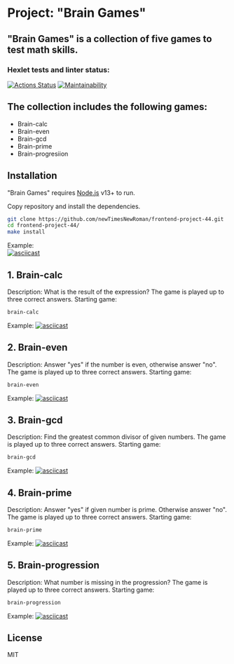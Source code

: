 # Project: "Brain Games"
## "Brain Games" is a collection of five games to test math skills.
### Hexlet tests and linter status:
[![Actions Status](https://github.com/newTimesNewRoman/frontend-project-44/workflows/hexlet-check/badge.svg)](https://github.com/newTimesNewRoman/frontend-project-44/actions)
[![Maintainability](https://api.codeclimate.com/v1/badges/be522eccd7ff920fac7d/maintainability)](https://codeclimate.com/github/newTimesNewRoman/frontend-project-44/maintainability)

## The collection includes the following games:
- Brain-calc
- Brain-even
- Brain-gcd
- Brain-prime
- Brain-progresiion

## Installation

"Brain Games" requires [Node.js](https://nodejs.org/) v13+ to run.

Copy repository and install the dependencies.

```sh
git clone https://github.com/newTimesNewRoman/frontend-project-44.git
cd frontend-project-44/
make install
```

Example:    
[![asciicast](https://asciinema.org/a/Vz9DPNZ4v2pc63LYWtOVY2ifH.svg)](https://asciinema.org/a/Vz9DPNZ4v2pc63LYWtOVY2ifH)

## 1. Brain-calc

Description: What is the result of the expression?
The game is played up to three correct answers.
Starting game:

```sh
brain-calc
```

Example:
[![asciicast](https://asciinema.org/a/6Gcsjq6oVpWf45ONtxqE4AX2M.svg)](https://asciinema.org/a/6Gcsjq6oVpWf45ONtxqE4AX2M)

## 2. Brain-even

Description: Answer "yes" if the number is even, otherwise answer "no".
The game is played up to three correct answers.
Starting game:

```sh
brain-even
```

Example:
[![asciicast](https://asciinema.org/a/G4fzDkdtRvtbg8GmntzNHdcOu.svg)](https://asciinema.org/a/G4fzDkdtRvtbg8GmntzNHdcOu)

## 3. Brain-gcd

Description: Find the greatest common divisor of given numbers.
The game is played up to three correct answers.
Starting game:

```sh
brain-gcd
```

Example:
[![asciicast](https://asciinema.org/a/pmLEwmV5IxkJltJp0MuNCgXO3.svg)](https://asciinema.org/a/pmLEwmV5IxkJltJp0MuNCgXO3)

## 4. Brain-prime

Description: Answer "yes" if given number is prime. Otherwise answer "no".
The game is played up to three correct answers.
Starting game:

```sh
brain-prime
```

Example:
[![asciicast](https://asciinema.org/a/8taPV0vzkQe9wZHKlDtffiuDP.svg)](https://asciinema.org/a/8taPV0vzkQe9wZHKlDtffiuDP)

## 5. Brain-progression

Description: What number is missing in the progression?
The game is played up to three correct answers.
Starting game:

```sh
brain-progression
```

Example:
[![asciicast](https://asciinema.org/a/hrN3gj740nQIxyfzRP5RUvv6N.svg)](https://asciinema.org/a/hrN3gj740nQIxyfzRP5RUvv6N)

## License

MIT
